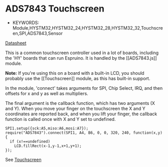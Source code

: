 <!--- Copyright (c) 2013 Gordon Williams, Pur3 Ltd. See the file LICENSE for copying permission. -->
ADS7843 Touchscreen
=================

* KEYWORDS: Module,HYSTM32,HYSTM32_24,HYSTM32_28,HYSTM32_32,Touchscreen,SPI,ADS7843,Sensor

[Datasheet](/datasheets/ADS7843.pdf)

This is a common touchscreen controller used in a lot of boards, including the 'HY' boards that can run Espruino. It is handled by the [[ADS7843.js]] module.

**Note:** If you're using this on a board with a built-in LCD, you should probably use the [[Touchscreen]] module, as this has built-in support. 

In the module, 'connect' takes arguments for SPI, Chip Select, IRQ, and then offsets for x and y as well as multipliers.

The final argument is the callback function, which has two arguments (X and Y). When you move your finger on the touchscreen the X and Y coordinates are reported back, and when you lift your finger, the callback function is called once with X and Y set to undefined.

```
SPI1.setup({sck:A5,miso:A6,mosi:A7});
require("ADS7843").connect(SPI1, A4, B6, 0, 0, 320, 240, function(x,y) {
  if (x!==undefined)
    LCD.fillRect(x-1,y-1,x+1,y+1);
});
```

See [Touchscreen](Touchscreen)

